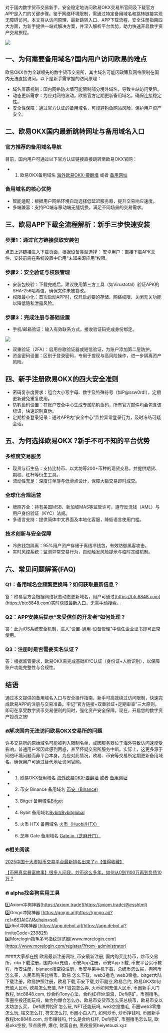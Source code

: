 对于国内数字货币交易新手，安全稳定地访问欧易OKX交易所官网及下载官方APP是入门的关键步骤。鉴于网络环境限制，需通过特定备用域名和跳转链接实现无障碍访问。本文将从访问原理、最新跳转入口、APP下载流程、安全注册指南四大方面，为新手提供一站式解决方案，并深入解析平台优势，助力快速开启数字资产交易旅程。

[![](https://307e939.webp.li/20250622115518241.png)](https://btc8848.com/top-10-exchanges)

## 一、为何需要备用域名?国内用户访问欧易的难点

欧易OKX作为全球领先的数字货币交易所，其主域名可能因政策及网络限制在国内无法直接访问。以下是新手需掌握的访问原理：

- 域名屏蔽机制：国内网络防火墙可能限制部分境外域名，导致主站访问受阻。
- 动态更新需求：为应对网络波动，欧易官方定期更新备用域名，确保连接稳定性。
- 安全性保障：通过官方认证的备用域名，可规避钓鱼网站风险，保护用户资产安全。

## 二、欧易OKX国内最新跳转网址与备用域名入口

### 官方推荐的备用域名导航

目前，国内用户可通过以下官方认证链接直接跳转至欧易OKX官网：

- 1. 欧易OKX备用域名 [海外欧易OKX-要翻墙](https://www.okx.com/zh-hans/join/74873351) 或者 [备用网址](https://www.chouyi.world/zh-hans/join/18639032) 

### 备用域名的核心优势

- 智能适配：根据用户网络环境自动选择低延迟服务器，提升交易响应速度。
- 多端兼容：支持PC端与移动端无缝切换，满足不同场景的交易需求。

## 三、欧易APP下载全流程解析：新手三步快速安装

### 步骤1：通过官方链接获取安装包

点击上述链接进入下载页面，根据设备类型选择：
安卓用户：直接下载APK文件，安装前需在系统设置中启用“未知来源应用”权限。

### 步骤2：安全验证与权限管理
- 安装包校验：下载完成后，建议使用第三方工具（如Virustotal）验证APK的SHA-256哈希值，确保文件未被篡改。
- 权限最小化：首次启动APP时，仅开启必要的存储、网络权限，关闭无关功能以降低隐私泄露风险。

### 步骤3：完成注册与基础设置
- 手机/邮箱验证：输入有效联系方式，接收验证码完成身份绑定。

[![](https://307e939.webp.li/20250622115839757.png)](https://btc8848.com/top-10-exchanges)

- 双重验证（2FA）：启用谷歌验证器或短信验证，为账户添加第二层防护。
- 资金密码设置：区别于登录密码，专用于提现与高风险操作，进一步隔离资产风险。

## 四、新手注册欧易OKX的四大安全准则
- 密码复杂度要求：组合大小写字母、数字及特殊符号（如P@ssw0rd!），定期更新避免重复使用。
- 防钓鱼码设置：在账户安全中心生成专属防钓鱼码，所有官方邮件均会包含该标识，快速识别真伪。
- 定期检查登录记录：通过APP内“安全中心”监控异常登录行为，及时冻结可疑会话。

## 五、为何选择欧易OKX ?新手不可不知的平台优势

### 多维度交易服务
- 现货与衍生品：支持比特币、以太坊等200+币种的现货交易，并提供期货、期权、杠杆等衍生工具。
- 流动性充足：深度订单簿与低滑点设计，保障大额交易即时成交。

### 全球化合规运营
- 牌照齐全：持有美国MSB、新加坡MAS等监管许可，遵守反洗钱（AML）与用户身份验证（KYC）法规。
- 多语言支持：提供简体中文界面及本地化客服，降低语言使用门槛。

### 技术创新与安全保障
- 冷热钱包隔离：95%用户资产存储于离线冷钱包，有效防御黑客攻击。
- 实时风控系统：监测异常交易行为，自动触发风险提示与临时冻结机制。

## 六、常见问题解答(FAQ)

### Q1：备用域名会频繁更换吗？如何获取最新信息？
答：欧易官方会根据网络状态动态更新域名，用户可通过[https://btc8848.com](https://btc8848.com)实时获取最新入口，无需手动搜索。

### Q2：APP安装后提示“未受信任的开发者”如何处理？
答：此为iOS系统安全机制，进入“设置-通用-设备管理”中信任企业证书即可正常使用。

### Q3：注册时是否需要实名认证？
答：根据监管要求，欧易OKX需完成基础KYC认证（身份证+人脸识别），以保障账户功能完整性与合规性。

## 结语

通过本文提供的备用域名入口与安全操作指南，新手可高效绕过访问限制，快速完成欧易APP的注册与交易准备。牢记“官方链接+双重验证+定期审查”三大原则，即可在享受数字货币交易便利的同时，强化资产安全保障。现在，开启您的数字资产投资之旅!

### 🔥解决国内无法访问欧易OKX交易所的问题
许多交易所的原始域名可能被列入限制名单，或因服务器位于海外导致访问速度受影响。普通用户常因此感到困惑，甚至怀疑交易所服务中断。实际上，这更多源于网络环境问题而非平台本身。为应对此情况，欧易、币安等交易所定期更新备用域名，确保用户可通过替代地址访问官网。

- 1. 欧易OKX备用域名 [海外欧易OKX-要翻墙](https://www.okx.com/zh-hans/join/74873351) 或者 [备用网址](https://www.chouyi.world/zh-hans/join/18639032) 
- 2. 币安 Binance 备用域名 [币安（Binance)](https://accounts.binance.com/zh-CN/register?ref=36457687)
- 3. Bitget 备用域名[Bitget](https://www.bitget.com/zh-CN/referral/register?from=referral&clacCode=VRNEYUTR)
- 4. Bybit 备用域名[Bybit/Bybitglobal](https://www.bybitglobal.com/zh-MY/invite/?ref=VMKORMM)
- 5. 火币 HTX 备用域名 [火币（Huobi/HTX）](https://www.htx.com/invite/zh-cn/1f?invite_code=whf45223)
- 6. 芝麻 Gate 备用域名 [Gate.io（芝麻开门）](https://www.gate.io/zh/signup?ref_type=103&ref=A1ERAQ)

### 🔥相关阅读
[2025中国十大虚拟币交易平台最新排名出来了🔥【值得收藏】](https://btc8848.com/top-10-exchanges/)

[【币圈真实暴富故事】很多人问我，炒币这么多年，如何从0到1100万再到负债10万？](https://heiyetouzi.xyz/biquanstory001/)

### 🔥 alpha找金狗实用工具
1️⃣Axiom冲狗神器[https://axiom.trade](https://axiom.trade/@csshtml)  
2️⃣Gmgn冲狗神器 [https://gmgn.ai](https://gmgn.ai/?ref=6S1AIC7J&chain=sol)  
3️⃣dbot冲狗神器 [https://app.debot.ai](https://app.debot.ai?inviteCode=239825)  
4️⃣Morelogin撸毛多号指纹浏览器[www.morelogin.com](https://www.morelogin.com/register/?from=administrator)  

####大家都在搜
欧易最新注册网址, 币安最新注册, 国内购买比特币，炒币交易所，okx下载注册，国内okx充值，币安App注册，币安App下载, 币安平台买币教程，币安注册，bianace撸空投注册，币安苹果手机下载，总统币怎么买，狗狗币怎么买，人民币购买比特币，欧易 怎么下载，web3撸毛, web3零撸，bitget大陆下载注册，欧易护照注册，欧易下载,币安下载,炒币副业,欧易合约, 欧易OKX如何充值人民币, 欧易怎么充值, NFT钱包怎么弄, 火币如何充值人民币, 币圈新手入门教程, btc8848.com, 炒合约Tony心法，合约杠杆bit浪浪，Defi挖矿，币圈撸毛，币圈空投还能玩吗，做合约爆仓怎么办，欧易币安货币怎么买总统币，欧易币安以太坊怎么买， Defi质押挖矿怎么玩, NFT还能玩吗, we3空投撸毛, 币圈web3零撸怎么玩, 铭文怎么打, 符文怎么打, 币圈小白入门, 如何炒币, 炒币挣钱吗, 币圈新手教程btc8848.com, 炒币赚钱吗, 什么是合约杠杆, Defi挖矿, 币圈撸毛怎么玩, 欧易okx空投, 节点质押, 爆仓, 财富自由, 黑夜投资heiyetouzi.xyz